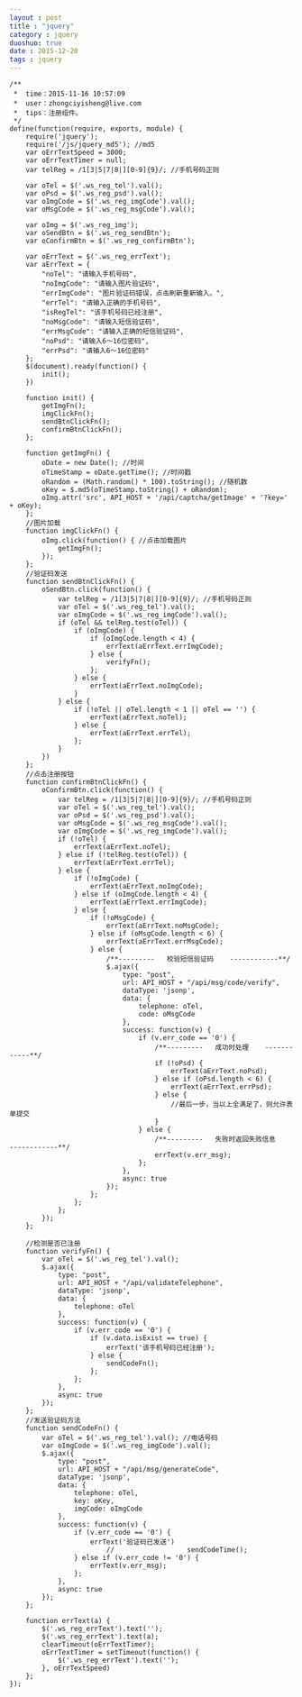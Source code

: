 ```yaml
---
layout : post
title : "jquery"
category : jquery
duoshuo: true
date : 2015-12-20
tags : jquery
---
```








	/**
	 *  time：2015-11-16 10:57:09
	 * 	user：zhongciyisheng@live.com
	 * 	tips：注册组件。
	 */
	define(function(require, exports, module) {
		require('jquery');
		require('/js/jquery_md5'); //md5
		var oErrTextSpeed = 3000;
		var oErrTextTimer = null;
		var telReg = /1[3|5|7|8|][0-9]{9}/; //手机号码正则
	
		var oTel = $('.ws_reg_tel').val();
		var oPsd = $('.ws_reg_psd').val();
		var oImgCode = $('.ws_reg_imgCode').val();
		var oMsgCode = $('.ws_reg_msgCode').val();
	
		var oImg = $('.ws_reg_img');
		var oSendBtn = $('.ws_reg_sendBtn');
		var oConfirmBtn = $('.ws_reg_confirmBtn');
	
		var oErrText = $('.ws_reg_errText');
		var aErrText = {
			"noTel": "请输入手机号码",
			"noImgCode": "请输入图片验证码",
			"errImgCode": "图片验证码错误，点击刷新重新输入。",
			"errTel": "请输入正确的手机号码",
			"isRegTel": "该手机号码已经注册",
			"noMsgCode": "请输入短信验证码",
			"errMsgCode": "请输入正确的短信验证码",
			"noPsd": "请输入6～16位密码",
			"errPsd": "请输入6～16位密码"
		};
		$(document).ready(function() {
			init();
		})
	
		function init() {
			getImgFn();
			imgClickFn();
			sendBtnClickFn();
			confirmBtnClickFn();
		};
	
		function getImgFn() {
			oDate = new Date(); //时间
			oTimeStamp = oDate.getTime(); //时间戳
			oRandom = (Math.random() * 100).toString(); //随机数
			oKey = $.md5(oTimeStamp.toString() + oRandom);
			oImg.attr('src', API_HOST + '/api/captcha/getImage' + '?key=' + oKey);
		};
		//图片加载
		function imgClickFn() {
			oImg.click(function() { //点击加载图片
				getImgFn();
			});
		};
		//验证码发送
		function sendBtnClickFn() {
			oSendBtn.click(function() {
				var telReg = /1[3|5|7|8|][0-9]{9}/; //手机号码正则
				var oTel = $('.ws_reg_tel').val();
				var oImgCode = $('.ws_reg_imgCode').val();
				if (oTel && telReg.test(oTel)) {
					if (oImgCode) {
						if (oImgCode.length < 4) {
							errText(aErrText.errImgCode);
						} else {
							verifyFn();
						};
					} else {
						errText(aErrText.noImgCode);
					}
				} else {
					if (!oTel || oTel.length < 1 || oTel == '') {
						errText(aErrText.noTel);
					} else {
						errText(aErrText.errTel);
					};
				}
			})
		};
		//点击注册按钮
		function confirmBtnClickFn() {
			oConfirmBtn.click(function() {
				var telReg = /1[3|5|7|8|][0-9]{9}/; //手机号码正则
				var oTel = $('.ws_reg_tel').val();
				var oPsd = $('.ws_reg_psd').val();
				var oMsgCode = $('.ws_reg_msgCode').val();
				var oImgCode = $('.ws_reg_imgCode').val();
				if (!oTel) {
					errText(aErrText.noTel);
				} else if (!telReg.test(oTel)) {
					errText(aErrText.errTel);
				} else {
					if (!oImgCode) {
						errText(aErrText.noImgCode);
					} else if (oImgCode.length < 4) {
						errText(aErrText.errImgCode);
					} else {
						if (!oMsgCode) {
							errText(aErrText.noMsgCode);
						} else if (oMsgCode.length < 6) {
							errText(aErrText.errMsgCode);
						} else {
							/**---------   校验短信验证码    ------------**/
							$.ajax({
								type: "post",
								url: API_HOST + "/api/msg/code/verify",
								dataType: 'jsonp',
								data: {
									telephone: oTel,
									code: oMsgCode
								},
								success: function(v) {
									if (v.err_code == '0') {
										/**---------   成功时处理    ------------**/
										if (!oPsd) {
											errText(aErrText.noPsd);
										} else if (oPsd.length < 6) {
											errText(aErrText.errPsd);
										} else {
											//最后一步，当以上全满足了，则允许表单提交
										}
									} else {
										/**---------   失败时返回失败信息    ------------**/
										errText(v.err_msg);
									};
								},
								async: true
							});
						};
					};
				};
			});
		};
	
		//检测是否已注册
		function verifyFn() {
			var oTel = $('.ws_reg_tel').val();
			$.ajax({
				type: "post",
				url: API_HOST + "/api/validateTelephone",
				dataType: 'jsonp',
				data: {
					telephone: oTel
				},
				success: function(v) {
					if (v.err_code == '0') {
						if (v.data.isExist == true) {
							errText('该手机号码已经注册');
						} else {
							sendCodeFn();
						};
					};
				},
				async: true
			});
		};
		//发送验证码方法
		function sendCodeFn() {
			var oTel = $('.ws_reg_tel').val(); //电话号码
			var oImgCode = $('.ws_reg_imgCode').val();
			$.ajax({
				type: "post",
				url: API_HOST + "/api/msg/generateCode",
				dataType: 'jsonp',
				data: {
					telephone: oTel,
					key: oKey,
					imgCode: oImgCode
				},
				success: function(v) {
					if (v.err_code == '0') {
						errText('验证码已发送')
							//					sendCodeTime();
					} else if (v.err_code != '0') {
						errText(v.err_msg);
					};
				},
				async: true
			});
		};
	
		function errText(a) {
			$('.ws_reg_errText').text('');
			$('.ws_reg_errText').text(a);
			clearTimeout(oErrTextTimer);
			oErrTextTimer = setTimeout(function() {
				$('.ws_reg_errText').text('');
			}, oErrTextSpeed)
		};
	});